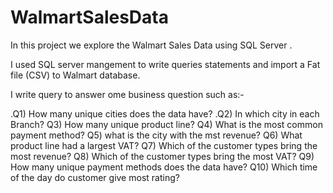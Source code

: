 # WalmartSalesData
In this project we explore the Walmart Sales Data using SQL Server .

I used SQL server mangement to write queries statements and import a Fat file (CSV) to Walmart database.

I write query to answer ome business question such as:-


.Q1) How many unique cities does the data have?
.Q2) In which city in each Branch?
Q3) How many unique product line?
Q4) What is the most common payment method?
Q5) what is the city with the mst revenue?
Q6) What product line had a largest VAT?
Q7) Which of the customer types bring the most revenue?
Q8) Which of the customer types bring the most VAT?
Q9) How many unique payment methods does the data have?
Q10) Which time of the day do customer give most rating?
